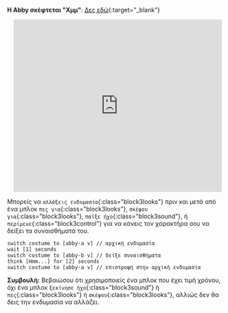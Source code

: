 **Η Abby σκέφτεται "Χμμ"**: [Δες εδώ](https://scratch.mit.edu/projects/498767227/editor){:target="_blank"}
<div class="scratch-preview" style="margin-left: 15px;">
  <iframe allowtransparency="true" width="485" height="402" src="https://scratch.mit.edu/projects/embed/498767227/?autostart=false" frameborder="0"></iframe>
</div>

Μπορείς να `αλλάξεις ενδυμασία`{:class="block3looks"} πριν και μετά από ένα μπλοκ `πες για`{:class="block3looks"}, `σκέψου για`{:class="block3looks"}, `παίξε ήχο`{:class="block3sound"}, ή `περίμενε`{:class="block3control"} για να κάνεις τον χαρακτήρα σου να δείξει τα συναισθήματά του.

```blocks3
switch costume to [abby-a v] // αρχική ενδυμασία
wait [1] seconds
switch costume to [abby-b v] // δείξε συναισθήματα
think [Hmm...] for [2] seconds
switch costume to [abby-a v] // επιστροφή στην αρχική ενδυμασία
```

**Συμβουλή:** Βεβαιώσου ότι χρησιμοποιείς ένα μπλοκ που έχει τιμή χρόνου, όχι ένα μπλοκ `ξεκίνησε ήχο`{:class="block3sound"} ή `πες`{:class="block3looks"} ή `σκέψου`{:class="block3looks"}, αλλιώς δεν θα δεις την ενδυμασία να αλλάζει.



